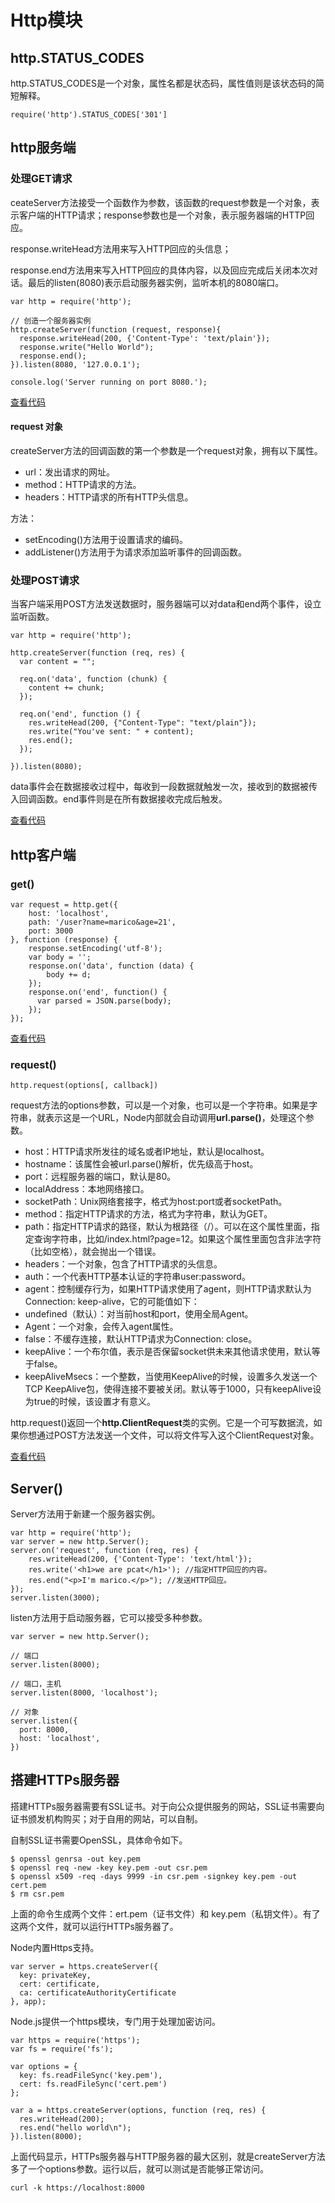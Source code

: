 # Http模块

## http.STATUS_CODES

http.STATUS_CODES是一个对象，属性名都是状态码，属性值则是该状态码的简短解释。

```
require('http').STATUS_CODES['301']
```

## http服务端

### 处理GET请求

ceateServer方法接受一个函数作为参数，该函数的request参数是一个对象，表示客户端的HTTP请求；response参数也是一个对象，表示服务器端的HTTP回应。

response.writeHead方法用来写入HTTP回应的头信息；

response.end方法用来写入HTTP回应的具体内容，以及回应完成后关闭本次对话。最后的listen(8080)表示启动服务器实例，监听本机的8080端口。

```
var http = require('http');

// 创造一个服务器实例
http.createServer(function (request, response){
  response.writeHead(200, {'Content-Type': 'text/plain'});
  response.write("Hello World");
  response.end();
}).listen(8080, '127.0.0.1');

console.log('Server running on port 8080.');
```
[查看代码](https://github.com/guoqing2013/learning-nodejs/blob/master/code/05%20-%20http%E6%9C%8D%E5%8A%A1%E7%AB%AF/get.js)



#### request 对象

createServer方法的回调函数的第一个参数是一个request对象，拥有以下属性。

- url：发出请求的网址。
- method：HTTP请求的方法。
- headers：HTTP请求的所有HTTP头信息。

方法：
- setEncoding()方法用于设置请求的编码。
- addListener()方法用于为请求添加监听事件的回调函数。



### 处理POST请求

当客户端采用POST方法发送数据时，服务器端可以对data和end两个事件，设立监听函数。

```
var http = require('http');

http.createServer(function (req, res) {
  var content = "";

  req.on('data', function (chunk) {
    content += chunk;
  });

  req.on('end', function () {
    res.writeHead(200, {"Content-Type": "text/plain"});
    res.write("You've sent: " + content);
    res.end();
  });

}).listen(8080);
```

data事件会在数据接收过程中，每收到一段数据就触发一次，接收到的数据被传入回调函数。end事件则是在所有数据接收完成后触发。

[查看代码](https://github.com/guoqing2013/learning-nodejs/blob/master/code/05%20-%20http%E6%9C%8D%E5%8A%A1%E7%AB%AF/post.js)


## http客户端

### get()

```
var request = http.get({
    host: 'localhost',
    path: '/user?name=marico&age=21',
    port: 3000
}, function (response) {
    response.setEncoding('utf-8');
    var body = '';
    response.on('data', function (data) {
        body += d;
    });
    response.on('end', function() {
      var parsed = JSON.parse(body);
    });
});
```

[查看代码](https://github.com/guoqing2013/learning-nodejs/blob/master/code/06%20-%20http%E5%AE%A2%E6%88%B7%E7%AB%AF/clientGet.js)

### request()

```
http.request(options[, callback])
```

request方法的options参数，可以是一个对象，也可以是一个字符串。如果是字符串，就表示这是一个URL，Node内部就会自动调用**url.parse()**，处理这个参数。

- host：HTTP请求所发往的域名或者IP地址，默认是localhost。
- hostname：该属性会被url.parse()解析，优先级高于host。
- port：远程服务器的端口，默认是80。
- localAddress：本地网络接口。
- socketPath：Unix网络套接字，格式为host:port或者socketPath。
- method：指定HTTP请求的方法，格式为字符串，默认为GET。
- path：指定HTTP请求的路径，默认为根路径（/）。可以在这个属性里面，指定查询字符串，比如/index.html?page=12。如果这个属性里面包含非法字符（比如空格），就会抛出一个错误。
- headers：一个对象，包含了HTTP请求的头信息。
- auth：一个代表HTTP基本认证的字符串user:password。
- agent：控制缓存行为，如果HTTP请求使用了agent，则HTTP请求默认为Connection: keep-alive，它的可能值如下：
- undefined（默认）：对当前host和port，使用全局Agent。
- Agent：一个对象，会传入agent属性。
- false：不缓存连接，默认HTTP请求为Connection: close。
- keepAlive：一个布尔值，表示是否保留socket供未来其他请求使用，默认等于false。
- keepAliveMsecs：一个整数，当使用KeepAlive的时候，设置多久发送一个TCP KeepAlive包，使得连接不要被关闭。默认等于1000，只有keepAlive设为true的时候，该设置才有意义。


http.request()返回一个**http.ClientRequest**类的实例。它是一个可写数据流，如果你想通过POST方法发送一个文件，可以将文件写入这个ClientRequest对象。

[查看代码](https://github.com/guoqing2013/learning-nodejs/blob/master/code/06%20-%20http%E5%AE%A2%E6%88%B7%E7%AB%AF/clientRequest.js)

## Server()

Server方法用于新建一个服务器实例。

```
var http = require('http');
var server = new http.Server();
server.on('request', function (req, res) {
    res.writeHead(200, {'Content-Type': 'text/html'});
    res.write('<h1>we are pcat</h1>'); //指定HTTP回应的内容。
    res.end("<p>I'm marico.</p>"); //发送HTTP回应。
});
server.listen(3000);
```

listen方法用于启动服务器，它可以接受多种参数。

```
var server = new http.Server();

// 端口
server.listen(8000);

// 端口，主机
server.listen(8000, 'localhost');

// 对象
server.listen({
  port: 8000,
  host: 'localhost',
})
```

## 搭建HTTPs服务器

搭建HTTPs服务器需要有SSL证书。对于向公众提供服务的网站，SSL证书需要向证书颁发机构购买；对于自用的网站，可以自制。

自制SSL证书需要OpenSSL，具体命令如下。

```
$ openssl genrsa -out key.pem
$ openssl req -new -key key.pem -out csr.pem
$ openssl x509 -req -days 9999 -in csr.pem -signkey key.pem -out cert.pem
$ rm csr.pem
```

上面的命令生成两个文件：ert.pem（证书文件）和 key.pem（私钥文件）。有了这两个文件，就可以运行HTTPs服务器了。


Node内置Https支持。

```
var server = https.createServer({
  key: privateKey,
  cert: certificate,
  ca: certificateAuthorityCertificate
}, app);
```

Node.js提供一个https模块，专门用于处理加密访问。

```
var https = require('https');
var fs = require('fs');

var options = {
  key: fs.readFileSync('key.pem'),
  cert: fs.readFileSync('cert.pem')
};

var a = https.createServer(options, function (req, res) {
  res.writeHead(200);
  res.end("hello world\n");
}).listen(8000);
```

上面代码显示，HTTPs服务器与HTTP服务器的最大区别，就是createServer方法多了一个options参数。运行以后，就可以测试是否能够正常访问。

```
curl -k https://localhost:8000
```






























































